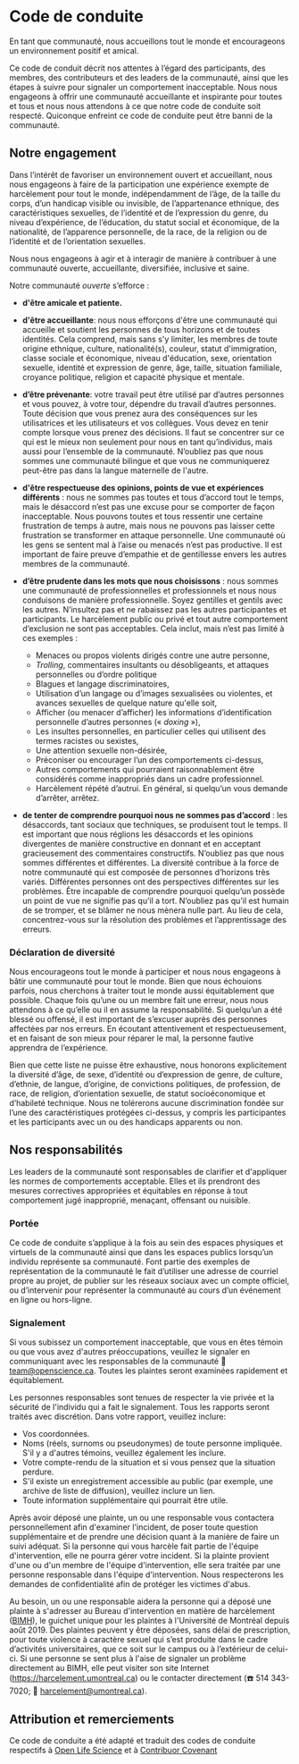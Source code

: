 # Code de conduite

En tant que communauté, nous accueillons tout le monde et encourageons un environnement positif et amical.

Ce code de conduit décrit nos attentes à l’égard des participants, des membres, des contributeurs et des leaders de la communauté, ainsi que les étapes à suivre pour signaler un comportement inacceptable. Nous nous engageons à offrir une communauté accueillante et inspirante pour toutes et tous et nous nous attendons à ce que notre code de conduite soit respecté. Quiconque enfreint ce code de conduite peut être banni de la communauté.

## Notre engagement

Dans l’intérêt de favoriser un environnement ouvert et accueillant, nous nous engageons à faire de la participation une expérience exempte de harcèlement pour tout le monde, indépendamment de l’âge, de la taille du corps, d’un handicap visible ou invisible, de l’appartenance ethnique, des caractéristiques sexuelles, de l’identité et de l’expression du genre, du niveau d’expérience, de l’éducation, du statut social et économique, de la nationalité, de l’apparence personnelle, de la race, de la religion ou de l’identité et de l’orientation sexuelles.

Nous nous engageons à agir et à interagir de manière à contribuer à une communauté ouverte, accueillante, diversifiée, inclusive et saine.

Notre communauté *ouverte* s’efforce :

- **d'être amicale et patiente.**

- **d'être accueillante**: nous nous efforçons d'être une communauté qui accueille et soutient les personnes de tous horizons et de toutes identités. Cela comprend, mais sans s'y limiter, les membres de toute origine ethnique, culture, nationalité(s), couleur, statut d'immigration, classe sociale et économique, niveau d'éducation, sexe, orientation sexuelle, identité et expression de genre, âge, taille, situation familiale, croyance politique, religion et capacité physique et mentale.

- **d’être prévenante**: votre travail peut être utilisé par d’autres personnes et vous pouvez, à votre tour, dépendre du travail d’autres personnes. Toute décision que vous prenez aura des conséquences sur les utilisatrices et les utilisateurs et vos collègues. Vous devez en tenir compte lorsque vous prenez des décisions. Il faut se concentrer sur ce qui est le mieux non seulement pour nous en tant qu’individus, mais aussi pour l’ensemble de la communauté. N’oubliez pas que nous sommes une communauté bilingue et que vous ne communiquerez peut-être pas dans la langue maternelle de l'autre.

- **d'être respectueuse des opinions, points de vue et expériences différents** : nous ne sommes pas toutes et tous d’accord tout le temps, mais le désaccord n’est pas une excuse pour se comporter de façon inacceptable. Nous pouvons toutes et tous ressentir une certaine frustration de temps à autre, mais nous ne pouvons pas laisser cette frustration se transformer en attaque personnelle. Une communauté où les gens se sentent mal à l’aise ou menacés n’est pas productive. Il est important de faire preuve d’empathie et de gentillesse envers les autres membres de la communauté.

- **d’être prudente dans les mots que nous choisissons** : nous sommes une communauté de professionnelles et professionnels et nous nous conduisons de manière professionnelle. Soyez gentilles et gentils avec les autres. N’insultez pas et ne rabaissez pas les autres participantes et participants. Le harcèlement public ou privé et tout autre comportement d’exclusion ne sont pas acceptables. Cela inclut, mais n’est pas limité à ces exemples :
	- Menaces ou propos violents dirigés contre une autre personne,
	- *Trolling*, commentaires insultants ou désobligeants, et attaques personnelles ou d’ordre politique
	- Blagues et langage discriminatoires,
	- Utilisation d’un langage ou d’images sexualisées ou violentes, et avances sexuelles de quelque nature qu'elle soit,
	- Afficher (ou menacer d’afficher) les informations d’identification personnelle d’autres personnes (« *doxing* »),
	- Les insultes personnelles, en particulier celles qui utilisent des termes racistes ou sexistes,
	- Une attention sexuelle non-désirée,
	- Préconiser ou encourager l’un des comportements ci-dessus,
	- Autres comportements qui pourraient raisonnablement être considérés comme inappropriés dans un cadre professionnel.
	- Harcèlement répété d’autrui. En général, si quelqu’un vous demande d’arrêter, arrêtez.

- **de tenter de comprendre pourquoi nous ne sommes pas d’accord** : les désaccords, tant sociaux que techniques, se produisent tout le temps. Il est important que nous réglions les désaccords et les opinions divergentes de manière constructive en donnant et en acceptant gracieusement des commentaires constructifs. N’oubliez pas que nous sommes différentes et différentes. La diversité contribue à la force de notre communauté qui est composée de personnes d’horizons très variés. Différentes personnes ont des perspectives différentes sur les problèmes. Être incapable de comprendre pourquoi quelqu’un possède un point de vue ne signifie pas qu’il a tort. N’oubliez pas qu’il est humain de se tromper, et se blâmer ne nous mènera nulle part. Au lieu de cela, concentrez-vous sur la résolution des problèmes et l’apprentissage des erreurs.

### Déclaration de diversité

Nous encourageons tout le monde à participer et nous nous engageons à bâtir une communauté pour tout le monde. Bien que nous échouions parfois, nous cherchons à traiter tout le monde aussi équitablement que possible. Chaque fois qu’une ou un membre fait une erreur, nous nous attendons à ce qu’elle ou il en assume la responsabilité. Si quelqu’un a été blessé ou offensé, il est important de s’excuser auprès des personnes affectées par nos erreurs. En écoutant attentivement et respectueusement, et en faisant de son mieux pour réparer le mal, la personne fautive apprendra de l’expérience.

Bien que cette liste ne puisse être exhaustive, nous honorons explicitement la diversité d’âge, de sexe, d’identité ou d’expression de genre, de culture, d’ethnie, de langue, d’origine, de convictions politiques, de profession, de race, de religion, d’orientation sexuelle, de statut socioéconomique et d’habileté technique. Nous ne tolérerons aucune discrimination fondée sur l’une des caractéristiques protégées ci-dessus, y compris les participantes et les participants avec un ou des handicaps apparents ou non.

## Nos responsabilités

Les leaders de la communauté sont responsables de clarifier et d'appliquer les normes de comportements acceptable. Elles et ils prendront des mesures correctives appropriées et équitables en réponse à tout comportement jugé inapproprié, menaçant, offensant ou nuisible.

### Portée

Ce code de conduite s’applique à la fois au sein des espaces physiques et virtuels de la communauté ainsi que dans les espaces publics lorsqu’un individu représente sa communauté. Font partie des exemples de représentation de la communauté le fait d’utiliser une adresse de courriel propre au projet, de publier sur les réseaux sociaux avec un compte officiel, ou d’intervenir pour représenter la communauté au cours d’un événement en ligne ou hors-ligne.

### Signalement

Si vous subissez un comportement inacceptable, que vous en êtes témoin ou que vous avez d'autres préoccupations, veuillez le signaler en communiquant avec les responsables de la communauté :email: team@openscience.ca. Toutes les plaintes seront examinées rapidement et équitablement.

Les personnes responsables sont tenues de respecter la vie privée et la sécurité de l'individu qui a fait le signalement.
Tous les rapports seront traités avec discrétion. Dans votre rapport, veuillez inclure:
- Vos coordonnées.
- Noms (réels, surnoms ou pseudonymes) de toute personne impliquée. S'il y a d'autres témoins, veuillez également les inclure.
- Votre compte-rendu de la situation et si vous pensez que la situation perdure.
- S'il existe un enregistrement accessible au public (par exemple, une archive de liste de diffusion), veuillez inclure un lien.
- Toute information supplémentaire qui pourrait être utile.

Après avoir déposé une plainte, un ou une responsable vous contactera personnellement afin d'examiner l'incident, de poser toute question supplémentaire et de prendre une décision quant à la manière de faire un suivi adéquat. Si la personne qui vous harcèle fait partie de l'équipe d'intervention, elle ne pourra gérer votre incident. Si la plainte provient d'une ou d'un membre de l'équipe d'intervention, elle sera traitée par une personne responsable dans l'équipe d'intervention. Nous respecterons les demandes de confidentialité afin de protéger les victimes d'abus.

Au besoin, un ou une responsable aidera la personne qui a déposé une plainte à s'adresser au Bureau d'intervention en matière de harcèlement ([BIMH](https://harcelement.umontreal.ca)), le guichet unique pour les plaintes à l'Université de Montréal depuis août 2019. Des plaintes peuvent y être déposées, sans délai de prescription, pour toute violence à caractère sexuel qui s’est produite dans le cadre d’activités universitaires, que ce soit sur le campus ou à l’extérieur de celui-ci. Si une personne se sent plus à l'aise de signaler un problème directement au BIMH, elle peut visiter son site Internet (https://harcelement.umontreal.ca) ou le contacter directement (:phone: 514 343-7020; :email: [harcelement@umontreal.ca](mailto:harcelement@umontreal.ca)).

## Attribution et remerciements

Ce code de conduite a été adapté et traduit des codes de conduite respectifs à [Open Life Science](https://openlifesci.org/code-of-conduct) et à [Contribuor Covenant](https://www.contributor-covenant.org/version/1/4/code-of-conduct.html) 
